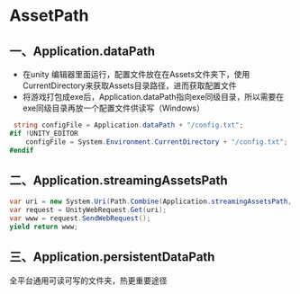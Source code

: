 # AssetPath

## 一、Application.dataPath
- 在unity 编辑器里面运行，配置文件放在在Assets文件夹下，使用CurrentDirectory来获取Assets目录路径，进而获取配置文件
- 将游戏打包成exe后，Application.dataPath指向exe同级目录，所以需要在exe同级目录再放一个配置文件供读写（Windows）
```csharp
 string configFile = Application.dataPath + "/config.txt";
#if !UNITY_EDITOR
    configFile = System.Environment.CurrentDirectory + "/config.txt";
#endif
```

## 二、Application.streamingAssetsPath

```csharp
var uri = new System.Uri(Path.Combine(Application.streamingAssetsPath, "ConfigMap.txt"));
var request = UnityWebRequest.Get(uri);
var www = request.SendWebRequest();
yield return www;
```

## 三、Application.persistentDataPath

全平台通用可读可写的文件夹，热更重要途径